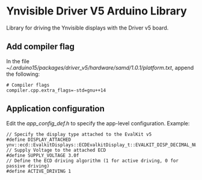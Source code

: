 # Ynvisible Driver V5 Arduino Library

Library for driving the Ynvisible displays with the Driver v5 board.


## Add compiler flag
In the file *~/.arduino15/packages/driver_v5/hardware/samd/1.0.1/platform.txt*, append the following:
```
# Compiler flags
compiler.cpp.extra_flags=-std=gnu++14
```

## Application configuration
Edit the *app_config_def.h* to specify the app-level configuration. Example:
```
// Specify the display type attached to the EvalKit v5
#define DISPLAY_ATTACHED ynv::ecd::EvalkitDisplays::ECDEvalkitDisplay_t::EVALKIT_DISP_DECIMAL_NUMBER_DISPLAY
// Supply Voltage to the attached ECD
#define SUPPLY_VOLTAGE 3.0f
// Define the ECD driving algorithm (1 for active driving, 0 for passive driving)
#define ACTIVE_DRIVING 1
```